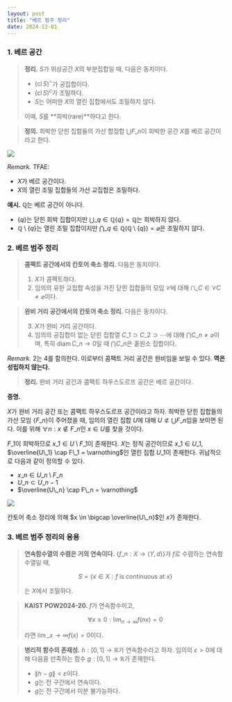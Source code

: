 ```yaml
---
layout: post
title: "베르 범주 정리"
date: 2024-12-01
---
```


### 1. 베르 공간

> **정리.** $S$가 위상공간 $X$의 부분집합일 때, 다음은 동치이다.
> - $\left( \operatorname{cl}S \right)^\circ$가 공집합이다.
> - $(\operatorname{cl}S)^c$가 조밀하다.
> - $S$는 어떠한 $X$의 열린 집합에서도 조밀하지 않다.
>
> 이때, $S$를 **희박(rare)**하다고 한다.

> **정의.** 희박한 닫힌 집합들의 가산 합집합 $\bigcup F\_n$이 희박한 공간 $X$를 베르 공간이라고 한다.

![](https://velog.velcdn.com/images/dimenerno/post/5dbd4fb6-2c14-446a-a20c-d74a7a78bdab/image.png)

*Remark.* TFAE:
- $X$가 베르 공간이다.
- $X$의 열린 조밀 집합들의 가산 교집합은 조밀하다.

**예시.** $\mathbb{Q}$는 베르 공간이 아니다.
- $\lbrace  q \rbrace$는 닫힌 희박 집합이지만 $\bigcup\_{q \in \mathbb{Q}} \lbrace q\rbrace = \mathbb{Q}$는 희박하지 않다.
- $\mathbb{Q} \setminus \lbrace  q \rbrace$는 열린 조밀 집합이지만 $\bigcap\_{q \in \mathbb{Q}} \left( \mathbb{Q} \setminus \lbrace  q \rbrace  \right) = \varnothing$은 조밀하지 않다.

### 2. 베르 범주 정리

> **콤팩트 공간에서의 칸토어 축소 정리.** 다음은 동치이다.
>
> 1. $X$가 콤팩트하다.
> 2. 임의의 유한 교집합 속성을 가진 닫힌 집합들의 모임 $\mathcal{C}$에 대해 $\bigcap\_{C \in \mathcal{C}} C \neq \varnothing$이다.

> **완비 거리 공간에서의 칸토어 축소 정리.** 다음은 동치이다.
>
> 3. $X$가 완비 거리 공간이다.
> 4. 임의의 공집합이 없는 닫힌 집합열 $C\_1 \supset C\_2 \supset \cdots$에 대해 $\bigcap C\_n \neq \varnothing$이며, 특히 $\operatorname{diam}C\_n \to 0$일 때 $\bigcap C\_n$은 홑원소 집합이다.

*Remark.* 2는 4를 함의한다. 이로부터 콤팩트 거리 공간은 완비임을 보일 수 있다. **역은 성립하지 않는다.**

> **정리.** 완비 거리 공간과 콤팩트 하우스도르프 공간은 베르 공간이다.

**증명.** 

$X$가 완비 거리 공간 또는 콤팩트 하우스도르프 공간이라고 하자. 희박한 닫힌 집합들의 가산 모임 $\lbrace  F\_n \rbrace$이 주어졌을 때, 임의의 열린 집합 $U$에 대해 $U \not\subset \bigcup F\_n$임을 보이면 된다. 이를 위해 $\forall n : x \not\in F\_n$인 $x \in U$를 찾을 것이다.

$F\_1$이 희박하므로 $x\_1 \in U \setminus F\_1$이 존재한다. $X$는 정칙 공간이므로 $x\_1 \in U\_1$, $\overline{U\_1} \cap F\_1 = \varnothing$인 열린 집합 $U\_1$이 존재한다. 귀납적으로 다음과 같이 정의할 수 있다.

- $x\_n \in U\_n \setminus F\_n$
- $U\_n \subset U\_{n - 1}$
- $\overline{U\_n} \cap F\_n = \varnothing$

![](https://velog.velcdn.com/images/dimenerno/post/d818ecc4-bc0a-4d81-844d-046d20f47ad5/image.png)

칸토어 축소 정리에 의해 $x \in \bigcap \overline{U\_n}$인 $x$가 존재한다.

### 3. 베르 범주 정리의 응용

> **연속함수열의 수렴은 거의 연속이다.** $\lbrace  f\_n : X → (Y, d) \rbrace$가 $f$로 수렴하는 연속함수열일 때,
>
> $$
> S = \lbrace  x \in X : f\text{ is continuous at } x \rbrace
> $$
>
> 는 $X$에서 조밀하다.

> **KAIST POW2024-20.** $f$가 연속함수이고,
>
> $$
> \forall x \geq 0 : \lim_{n \to \infty} f(nx) = 0
> $$
>
> 라면 $\lim\_{x \to \infty} f(x) = 0$이다.

> **병리적 함수의 존재성.** $h : [0, 1] → \mathbb{R}$가 연속함수라고 하자. 임의의 $ε > 0$에 대해 다음을 만족하는 함수 $g : [0,1] → \mathbb{R}$가 존재한다.
>
> - $\lVert h − g\rVert < ε$이다.
> - $g$는 전 구간에서 연속이다.
> - $g$는 전 구간에서 미분 불가능하다.



